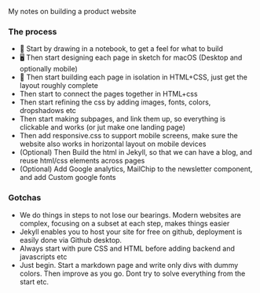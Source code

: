 My notes on building a product website<!--more-->

### The process
- 🎨 Start by drawing in a notebook, to get a feel for what to build
- 🖥 Then start designing each page in sketch for macOS (Desktop and optionally mobile)
- 🙉 Then start building each page in isolation in HTML+CSS, just get the layout roughly complete
- Then start to connect the pages together in HTML+css
- Then start refining the css by adding images, fonts, colors, dropshadows etc
- Then start making subpages, and link them up, so everything is clickable and works (or jut make one landing page)
- Then add responsive.css to support mobile screens, make sure the website also works in horizontal layout on mobile devices
- (Optional) Then Build the html in Jekyll, so that we can have a blog, and reuse html/css elements across pages
- (Optional) Add Google analytics, MailChip to the newsletter component, and add Custom google fonts

### Gotchas
- We do things in steps to not lose our bearings. Modern websites are complex, focusing on a subset at each step, makes things easier
- Jekyll enables you to host your site for free on github, deployment is easily done via Github desktop.
- Always start with pure CSS and HTML before adding backend and javascripts etc
- Just begin. Start a markdown page and write only divs with dummy colors. Then improve as you go. Dont try to solve everything from the start etc.
